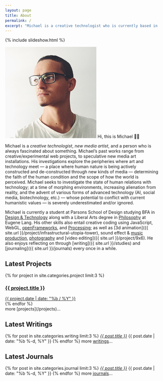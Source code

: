 ```yaml
---
layout: page
title: About
permalink: /
excerpt: "Michael is a creative technologist who is currently based in New York. He focuses in new media art installations, as well as interaction design."
---
```


{% include slideshow.html %}

<p><img src="assets/img/head.jpg" id="portrait" alt="" /> Hi, this is Michael 👋🏼</p>

Michael is a *creative technologist*, *new media artist*, and a person who is always fascinated about something. Michael’s past works range from creative/experimental web projects, to speculative new media art installations. His investigations explore the peripheries where art and technology meet — a place where human nature is being actively constructed and de-constructed through new kinds of media — determining the faith of the human condition and the scope of how the world is perceived. Michael seeks to investigate the state of human relations with technology; at a time of morphing environments, increasing alienation from reality, and the advent of various forms of advanced technology (AI, social media, biotechnology, etc.) — whose potential to conflict with current humanistic values — is severely underestimated and/or ignored.

Michael is currently a student at Parsons School of Design studying BFA in [Design & Technology](http://www.newschool.edu/parsons/bfa-design-technology/) along with a Liberal Arts degree in [Philosophy](http://www.newschool.edu/lang/philosophy/) at Eugene Lang. His other skills also entail creative coding using JavaScript, WebGL, [openFrameworks](http://openframeworks.cc/), and [Processing](https://processing.org/); as well as [3d animation]({{ site.url }}/project/infrastructural-utopia-tower), sound effect & [music production](https://soundcloud.com/mixania), [photography](https://www.flickr.com/photos/mixania) and [video editing]({{ site.url }}/project/9x6). He also enjoys reflecting on through [writing]({{ site.url }}/studies) and [journaling]({{ site.url }}/journals) every once in a while.

## Latest Projects
<div class="container">
	{% for project in site.categories.project limit:3 %}
		<a href="{{ project.url | prepend: site.baseurl }}">
			<div class="tile" style="background-image: url('{{ project.image }}');">
				<div class="tile-wrapper">
					<h3>{{ project.title }}</h3>
					<span class="post-meta">{{ project.date | date: "%b / %Y" }}</span>
					<!-- <span class="post-medium">{{ project.medium}}</span> -->
				</div>
			</div>
		</a>
	{% endfor %}
</div>
more [projects](/projects)...

## Latest Writings
{% for post in site.categories.writing limit:3  %}
  <i class="post-list-title"><a href="{{ post.url | prepend: site.baseurl }}">{{ post.title }}</a></i>
  <span class="post-meta">{{ post.date | date: "%b %-d, %Y" }}</span>
{% endfor %}
more [writings](/writings)...

## Latest Journals
{% for post in site.categories.journal limit:3  %}
  <i class="post-list-title"><a href="{{ post.url | prepend: site.baseurl }}">{{ post.title }}</a></i>
  <span class="post-meta">{{ post.date | date: "%b %-d, %Y" }}</span>
{% endfor %}
more [journals](/journals)...
